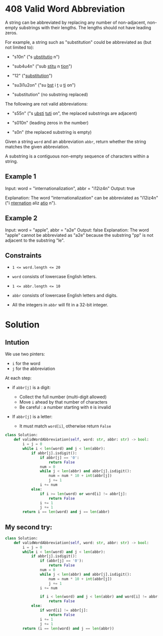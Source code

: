 # 408 Valid Word Abbreviation

A string can be abbreviated by replacing any number of non-adjacent, non-empty substrings with their lengths. The lengths should not have leading zeros.

For example, a string such as "substitution" could be abbreviated as (but not limited to):

- "s10n" ("s <ins>ubstitutio</ins> n")

- "sub4u4n" ("sub <ins>stitu</ins> n <ins>tion</ins>")

- "12" ("<ins>substitution</ins>")

- "su3i1u2on" ("su <ins>bst</ins> i <ins>t</ins> u <ins>ti</ins> on")

- "substitution" (no substring replaced)


The following are not valid abbreviations:

- "s55n" ("s <ins>ubsti</ins>  <ins>tuti</ins> on", the replaced substrings are adjacent)

- "s010n" (leading zeros in the number)

- "s0n" (the replaced substring is empty)


Given a string `word` and an abbreviation `abbr`, return whether the string matches the given abbreviation.

A substring is a contiguous non-empty sequence of characters within a string.


## Example 1

Input: word = "internationalization", abbr = "i12iz4n"
Output: true

Explanation: The word "internationalization" can be abbreviated as "i12iz4n" ("i <ins>nternation</ins> aliz <ins>atio</ins> n").


## Example 2

Input: word = "apple", abbr = "a2e"
Output: false
Explanation: The word "apple" cannot be abbreviated as "a2e" because the substring "pp" is not adjacent to the substring "le".


## Constraints
- `1 <= word.length <= 20`
- `word` consists of lowercase English letters.
- `1 <= abbr.length <= 10`
- `abbr` consists of lowercase English letters and digits.

- All the integers in `abbr` will fit in a 32-bit integer.

# Solution

## Intution

We use two pinters:
 * `i` for the word
 * `j` for the abbreviation


 At each step:

 * if `abbr[j]` is a digit:

    - Collect the full number (multi-digit allowed)
    - Move `i` ahead by that number of characters
    - Be careful : a number starting with `0` is invalid

* If `abbr[j]` is a letter:

    - It must match `word[i]`, otherwise return `False`


```python
class Solution:
    def validWordAbbreviation(self, word: str, abbr: str) -> bool:
        i = j = 0
        while i < len(word) and j < len(abbr):
            if abbr[j].isdigit():
                if abbr[j] == '0':
                    return False
                num = 0
                while j < len(abbr) and abbr[j].isdigit():
                    num = num * 10 + int(abbr[j])
                    j += 1
                i += num
            else:
                if i >= len(word) or word[i] != abbr[j]:
                    return False
                i += 1
                j += 1
        return i == len(word) and j == len(abbr)
```

## My second try:
```python
class Solution:
    def validWordAbbreviation(self, word: str, abbr: str) -> bool:
        i = j = 0
        while i < len(word) and j < len(abbr):
            if abbr[j].isdigit():
                if (abbr[j] == '0'):
                    return False
                num = 0
                while j < len(abbr) and abbr[j].isdigit():
                    num = num * 10 + int(abbr[j])
                    j += 1
                i += num

                if i < len(word) and j < len(abbr) and word[i] != abbr[j]:
                    return False
            else:
                if word[i] != abbr[j]:
                    return False
                i += 1
                j += 1
        return (i == len(word) and j == len(abbr))
```

        

